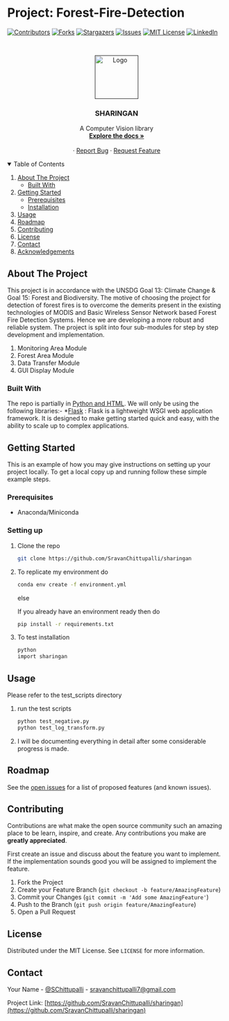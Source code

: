 # Project: Forest-Fire-Detection

<!--
*** Thanks for checking out the Best-README-Template. If you have a suggestion
*** that would make this better, please fork the repo and create a pull request
*** or simply open an issue with the tag "enhancement".
*** Thanks again! Now go create something AMAZING! :D
-->



<!-- PROJECT SHIELDS -->
<!--
*** I'm using markdown "reference style" links for readability.
*** Reference links are enclosed in brackets [ ] instead of parentheses ( ).
*** See the bottom of this document for the declaration of the reference variables
*** for contributors-url, forks-url, etc. This is an optional, concise syntax you may use.
*** https://www.markdownguide.org/basic-syntax/#reference-style-links
-->
[![Contributors][contributors-shield]][contributors-url]
[![Forks][forks-shield]][forks-url]
[![Stargazers][stars-shield]][stars-url]
[![Issues][issues-shield]][issues-url]
[![MIT License][license-shield]][license-url]
[![LinkedIn][linkedin-shield]][linkedin-url]
<!-- [![forthebadge made-with-python](http://ForTheBadge.com/images/badges/made-with-python.svg)](https://www.python.org/) -->



<!-- PROJECT LOGO -->
<br />
<p align="center">
  <a href="">
    <img src="assets\readme\sharingan.jpg" alt="Logo" width="100" height="100">
  </a>

  <h3 align="center">SHARINGAN</h3>

  <p align="center">
    A Computer Vision library
    <br />
    <a href="https://github.com/SravanChittupalli/sharingan"><strong>Explore the docs »</strong></a>
    <br />
    <br />
    <!-- <a href="https://github.com/othneildrew/Best-README-Template">View Demo</a> -->
    ·
    <a href="https://github.com/SravanChittupalli/sharingan/issues">Report Bug</a>
    ·
    <a href="https://github.com/SravanChittupalli/sharingan/issues">Request Feature</a>
  </p>
</p>



<!-- TABLE OF CONTENTS -->
<details open="open">
  <summary>Table of Contents</summary>
  <ol>
    <li>
      <a href="#about-the-project">About The Project</a>
      <ul>
        <li><a href="#built-with">Built With</a></li>
      </ul>
    </li>
    <li>
      <a href="#getting-started">Getting Started</a>
      <ul>
        <li><a href="#prerequisites">Prerequisites</a></li>
        <li><a href="#installation">Installation</a></li>
      </ul>
    </li>
    <li><a href="#usage">Usage</a></li>
    <li><a href="#roadmap">Roadmap</a></li>
    <li><a href="#contributing">Contributing</a></li>
    <li><a href="#license">License</a></li>
    <li><a href="#contact">Contact</a></li>
    <li><a href="#acknowledgements">Acknowledgements</a></li>
  </ol>
</details>



<!-- ABOUT THE PROJECT -->
## About The Project

This project is in accordance with the UNSDG Goal 13: Climate Change & Goal 15: Forest and Biodiversity. The motive of choosing the project for detection of forest fires is to overcome the demerits present in the existing technologies of MODIS and Basic Wireless Sensor Network based Forest Fire Detection Systems. Hence we are developing a more robust and reliable system.
The project is split into four sub-modules for step by step development and implementation. 
  1) Monitoring Area Module
  2) Forest Area Module
  3) Data Transfer Module
  4) GUI Display Module

### Built With

The repo is partially in [Python and HTML](https://www.python.org/). We will only be using the following libraries:-
*[Flask](https://flask.palletsprojects.com/) : Flask is a lightweight WSGI web application framework. It is designed to make getting started quick and easy, with the ability to scale up to complex applications.


<!-- GETTING STARTED -->
## Getting Started

This is an example of how you may give instructions on setting up your project locally.
To get a local copy up and running follow these simple example steps.

### Prerequisites

* Anaconda/Miniconda

### Setting up

1. Clone the repo
   ```sh
   git clone https://github.com/SravanChittupalli/sharingan
   ```
2. To replicate my environment do
   ```sh
   conda env create -f environment.yml
   ``` 
   else

   If you already have an environment ready then do
   ```sh
   pip install -r requirements.txt
   ```
3. To test installation
   ```sh
   python
   import sharingan
   ``` 



<!-- USAGE EXAMPLES -->
## Usage

Please refer to the test_scripts directory

1. run the test scripts
   ```sh
   python test_negative.py
   python test_log_transform.py
   ```
2. I will be documenting everything in detail after some considerable progress is made.



<!-- ROADMAP -->
## Roadmap

See the [open issues](https://github.com/SravanChittupalli/sharingan/issues) for a list of proposed features (and known issues).



<!-- CONTRIBUTING -->
## Contributing

Contributions are what make the open source community such an amazing place to be learn, inspire, and create. Any contributions you make are **greatly appreciated**.

First create an issue and discuss about the feature you want to implement. If the implementation sounds good you will be assigned to implement the feature.

1. Fork the Project
2. Create your Feature Branch (`git checkout -b feature/AmazingFeature`)
3. Commit your Changes (`git commit -m 'Add some AmazingFeature'`)
4. Push to the Branch (`git push origin feature/AmazingFeature`)
5. Open a Pull Request



<!-- LICENSE -->
## License

Distributed under the MIT License. See `LICENSE` for more information.



<!-- CONTACT -->
## Contact

Your Name - [@SChittupalli](https://twitter.com/SChittupalli) - sravanchittupalli7@gmail.com

Project Link: [https://github.com/SravanChittupalli/sharingan](https://github.com/SravanChittupalli/sharingan)






<!-- MARKDOWN LINKS & IMAGES -->
<!-- https://www.markdownguide.org/basic-syntax/#reference-style-links -->
[contributors-shield]: https://img.shields.io/github/contributors/SravanChittupalli/sharingan.svg?style=for-the-badge
[contributors-url]: https://github.com/othneildrew/Best-README-Template/graphs/contributors
[forks-shield]: https://img.shields.io/github/forks/SravanChittupalli/sharingan.svg?style=for-the-badge
[forks-url]: https://github.com/SravanChittupalli/sharingan/network/members
[stars-shield]: https://img.shields.io/github/stars/SravanChittupalli/sharingan.svg?style=for-the-badge
[stars-url]: https://github.com/SravanChittupalli/sharingan/stargazers
[issues-shield]: https://img.shields.io/github/issues/SravanChittupalli/sharingan.svg?style=for-the-badge
[issues-url]: https://github.com/SravanChittupalli/sharingan/issues
[license-shield]: https://img.shields.io/github/license/SravanChittupalli/sharingan.svg?style=for-the-badge
[license-url]: https://github.com/SravanChittupalli/sharingan/blob/main/LICENSE
[linkedin-shield]: https://img.shields.io/badge/-LinkedIn-black.svg?style=for-the-badge&logo=linkedin&colorB=555
[linkedin-url]: https://linkedin.com/in/othneildrew
[product-screenshot]: images/screenshot.png
